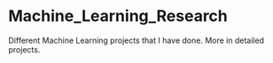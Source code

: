 # Machine_Learning_Research
Different Machine Learning projects that I have done. More in detailed projects.
